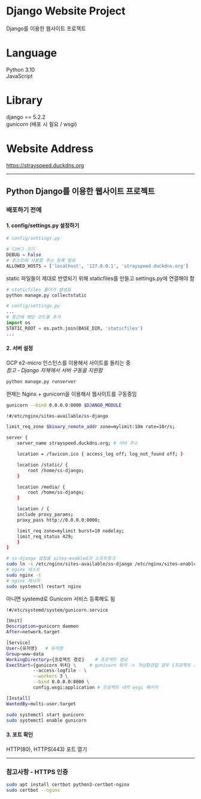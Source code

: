 # Django Website Project
Django를 이용한 웹사이트 프로젝트

# Language
Python 3.10<br>
JavaScript<br>

# Library
django == 5.2.2 <br>
gunicorn (배포 시 필요 / wsgi)<br>

# Website Address
https://strayspeed.duckdns.org

------
## Python Django를 이용한 웹사이트 프로젝트

### 배포하기 전에

#### 1. config/settings.py 설정하기
```python
# config/settings.py

# 디버그 끄기
DEBUG = False
# 호스트에 사용할 주소 등록 필요
ALLOWED_HOSTS = ['localhost', '127.0.0.1', 'strayspeed.duckdns.org']
```
static 파일들이 제대로 반영되기 위해 staticfiles를 만들고 settings.py에 연결해야 함
```bash
# staticfiles 폴더가 생성됨
python manage.py collectstatic
```

```python
# config/settings.py
...
# 중간에 해당 코드를 추가
import os
STATIC_ROOT = os.path.join(BASE_DIR, 'staticfiles')
...
```

#### 2. 서버 설정
GCP e2-micro 인스턴스를 이용해서 사이트를 돌리는 중<br>
*참고 - Django 자체에서 서버 구동을 지원함*
```bash
python manage.py runserver
```

현재는 Nginx + gunicorn을 이용해서 웹사이트를 구동중임
```bash
gunicorn --bind 0.0.0.0:8000 $DJANGO_MODULE
```

```bash
!#/etc/nginx/sites-available/ss-django

limit_req_zone $binary_remote_addr zone=mylimit:10m rate=10r/s;

server {
    server_name strayspeed.duckdns.org; # 서버 주소

    location = /favicon.ico { access_log off; log_not_found off; }

    location /static/ {
        root /home/ss-django;
    }

    location /media/ {
        root /home/ss-django;
    }

    location / {
	include proxy_params;
	proxy_pass http://0.0.0.0:8000;

	limit_req zone=mylimit burst=10 nodelay;
	limit_req_status 429;
    }
}
```
```bash
# ss-django 설정을 sites-enabled과 소프트링크
sudo ln -s /etc/nginx/sites-available/ss-django /etc/nginx/sites-enabled
# nginx 테스트
sudo nginx -t
# nginx 재시작
sudo systemctl restart nginx
```

아니면 systemd로 Gunicorn 서비스 등록해도 됨
```bash 
!#/etc/systemd/system/gunicorn.service

[Unit]
Description=gunicorn daemon
After=network.target

[Service]
User={유저명}   # 유저명
Group=www-data
WorkingDirectory={프로젝트 경로}    # 프로젝트 경로
ExecStart={gunicorn 위치} \     # gunicorn 위치 -> 가상환경일 경우 {프로젝트 경로}/venv/bin/gunicorn
          --access-logfile - \
          --workers 3 \
          --bind 0.0.0.0:8000 \
          config.wsgi:application # 프로젝트 내의 wsgi 패키지

[Install]
WantedBy=multi-user.target
``` 

```bash
sudo systemctl start gunicorn
sudo systemctl enable gunicorn
```

#### 3. 포트 확인
HTTP(80), HTTPS(443) 포트 열기


------
### 참고사항 - HTTPS 인증
```bash
sudo apt install certbot python3-certbot-nginx
sudo certbot --nginx
```
